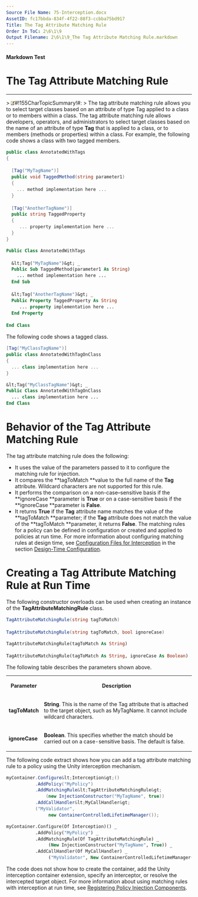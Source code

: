 ```yaml
---
Source File Name: 75-Interception.docx
AssetID: fc17bbda-834f-4f22-88f3-ccbba75bd917
Title: The Tag Attribute Matching Rule
Order In ToC: 2\6\1\9
Output Filename: 2\6\1\9_The Tag Attribute Matching Rule.markdown
---
```


#### Markdown Test ####
# The Tag Attribute Matching Rule #
----------


&gt; ![](/images/note.gif)#!155CharTopicSummary!#:
&gt; 
The tag attribute matching rule allows you to select target classes based on an attribute of type Tag applied to a class or to members within a class. 
The tag attribute matching rule allows developers, operators, and administrators to select target classes based on the name of an attribute of type **Tag** that is applied to a class, or to members (methods or properties) within a class. For example, the following code shows a class with two tagged members.  

```csharp
public class AnnotatedWithTags
{

  [Tag("MyTagName")]
  public void TaggedMethod(string parameter1)
  { 
    ... method implementation here ...
  }

  [Tag("AnotherTagName")]
  public string TaggedProperty
  {
     ... property implementation here ... 
  }
}
```


```vb
Public Class AnnotatedWithTags

  &lt;Tag("MyTagName")&gt; _
  Public Sub TaggedMethod(parameter1 As String)
    ... method implementation here ...
  End Sub

  &lt;Tag("AnotherTagName")&gt; _
  Public Property TaggedProperty As String
     ... property implementation here ... 
  End Property

End Class
```

The following code shows a tagged class.  

```csharp
[Tag("MyClassTagName")]
public class AnnotatedWithTagOnClass
{
  ... class implementation here ...
}
```


```vb
&lt;Tag("MyClassTagName")&gt; _
Public Class AnnotatedWithTagOnClass
  ... class implementation here ...
End Class
```


# Behavior of the Tag Attribute Matching Rule #
The tag attribute matching rule does the following:  
+ It uses the value of the parameters passed to it to configure the matching rule for injection.
+ It compares the **tagToMatch **value to the full name of the **Tag** attribute. Wildcard characters are not supported for this rule.
+ It performs the comparison on a non-case–sensitive basis if the **ignoreCase **parameter is **True** or on a case-sensitive basis if the **ignoreCase **parameter is **False**. 
+ It returns **True** if the **Tag** attribute name matches the value of the **tagToMatch **parameter; if the **Tag** attribute does not match the value of the **tagToMatch **parameter, it returns **False**. 
The matching rules for a policy can be defined in configuration or created and applied to policies at run time. For more information about configuring matching rules at design time, see [Configuration Files for Interception](test-markdown_af2f3726-4a3e-4e31-8f97-ebca0db3d907.html) in the section [Design-Time Configuration](test-markdown_d084d31d-6894-4cd3-ab6b-40f7a69899b2.html).  

# Creating a Tag Attribute Matching Rule at Run Time #
The following constructor overloads can be used when creating an instance of the **TagAttributeMatchingRule** class.  

```csharp
TagAttributeMatchingRule(string tagToMatch)

TagAttributeMatchingRule(string tagToMatch, bool ignoreCase)
```


```vb
TagAttributeMatchingRule(tagToMatch As String)

TagAttributeMatchingRule(tagToMatch As String, ignoreCase As Boolean)
```

The following table describes the parameters shown above.  
<table xmlns:xlink="http://www.w3.org/1999/xlink"><tr><th><p>Parameter</p></th><th><p>Description</p></th></tr><tr><td><p><b>tagToMatch</b></p></td><td><p><b>String</b>. This is the name of the Tag attribute that is attached to the target object, such as MyTagName. It cannot include wildcard characters.</p></td></tr><tr><td><p><b>ignoreCase</b></p></td><td><p><b>Boolean</b>. This specifies whether the match should be carried out on a case-sensitive basis. The default is false.</p></td></tr></table>
The following code extract shows how you can add a tag attribute matching rule to a policy using the Unity interception mechanism.  

```csharp
myContainer.Configure&lt;Interception&gt;()
           .AddPolicy("MyPolicy")
           .AddMatchingRule&lt;TagAttributeMatchingRule&gt;
               (new InjectionConstructor("MyTagName", true))
           .AddCallHandler&lt;MyCallHandler&gt;
           ("MyValidator", 
                new ContainerControlledLifetimeManager());
```


```vb
myContainer.Configure(Of Interception)() _
           .AddPolicy("MyPolicy") _
           .AddMatchingRule(Of TagAttributeMatchingRule) _
                (New InjectionConstructor("MyTagName", True)) _
           .AddCallHandler(Of MyCallHandler) _
                ("MyValidator", New ContainerControlledLifetimeManager())
```

The code does not show how to create the container, add the Unity interception container extension, specify an interceptor, or resolve the intercepted target object. For more information about using matching rules with interception at run time, see [Registering Policy Injection Components](test-markdown_2090aa6d-38c7-4527-a211-aa4fa966e855.html).  

